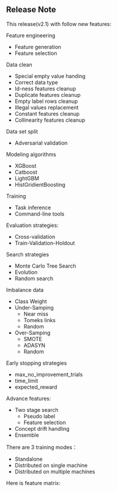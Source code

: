 ## Release Note

This release(v2.1) with follow new features:

Feature engineering	
  - Feature generation
  - Feature selection

Data clean
  - Special empty value handing 
  - Correct data type
  - Id-ness features cleanup
  - Duplicate features cleanup
  - Empty label rows cleanup
  - Illegal values replacement
  - Constant features cleanup
  - Collinearity features cleanup

Data set split
  - Adversarial validation

Modeling algorithms
  - XGBoost
  - Catboost
  - LightGBM
  - HistGridientBoosting

Training 
  - Task inference
  - Command-line tools

Evaluation strategies:
  - Cross-validation
  - Train-Validation-Holdout

Search strategies
  - Monte Carlo Tree Search
  - Evolution
  - Random search

Imbalance data 
  - Class Weight
  - Under-Samping 
    - Near miss
    - Tomeks links 
    - Random
  - Over-Samping
    - SMOTE
    - ADASYN
    - Random

Early stopping strategies
  - max_no_improvement_trials
  - time_limit
  - expected_reward

Advance features:
  - Two stage search
    - Pseudo label
    - Feature selection
  - Concept drift handling
  - Ensemble

There are 3 training modes：

- Standalone
- Distributed on single machine 
- Distributed on multiple machines


Here is feature matrix:


